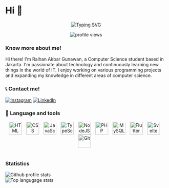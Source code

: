 # Hi 👋

<div align="center">

[![Typing SVG](https://readme-typing-svg.demolab.com?font=Fira+Code&pause=1000&color=0CDAF7&center=true&vCenter=true&width=435&lines=Computer+Science+Student)](https://git.io/typing-svg)

<img src="https://komarev.com/ghpvc/?username=samaele13&label=Profile%20views&color=0e75b6&style=flat" alt="profile views" />
</div>

### Know more about me!

<p>
Hi there! I'm Raihan Akbar Gunawan, a Computer Science student based in Jakarta. I'm passionate about technology and continuously learning new things in the world of IT. I enjoy working on various programming projects and expanding my knowledge in different areas of computer science.
</p>

### 📞 Contact me!

[![Instagram](https://img.shields.io/badge/Instagram-purple?style=flat-square&logo=instagram&logoColor=white)](https://www.instagram.com/rhankbrguw_/#)
[![LinkedIn](https://img.shields.io/badge/LinkedIn-blue?style=flat-square&logo=linkedin&logoColor=white)](https://www.linkedin.com/in/raihan-akbar-2b5820334/)

### 🧰 Language and tools

<div align="center">
  <img align="center" alt="HTML" width="40px" style="padding-right: 10px;" src="https://cdn.jsdelivr.net/gh/devicons/devicon/icons/html5/html5-plain.svg" />
  <img align="center" alt="CSS" width="40px" style="padding-right: 10px;" src="https://cdn.jsdelivr.net/gh/devicons/devicon/icons/css3/css3-plain.svg" />
  <img align="center" alt="JavaScript" width="40px" style="padding-right: 10px;" src="https://cdn.jsdelivr.net/gh/devicons/devicon/icons/javascript/javascript-original.svg" />
  <img align="center" alt="TypeScript" width="40px" style="padding-right: 10px;" src="https://cdn.jsdelivr.net/gh/devicons/devicon/icons/typescript/typescript-original.svg" />
  <img align="center" alt="NodeJS" width="40px" style="padding-right: 10px;" src="https://cdn.jsdelivr.net/gh/devicons/devicon/icons/nodejs/nodejs-original.svg" />
  <img align="center" alt="PHP" width="40px" style="padding-right: 10px;" src="https://cdn.jsdelivr.net/gh/devicons/devicon/icons/php/php-original.svg" />
  <img align="center" alt="MySQL" width="40px" style="padding-right: 10px;" src="https://cdn.jsdelivr.net/gh/devicons/devicon/icons/mysql/mysql-original.svg" />
  <img align="center" alt="Flutter" width="40px" style="padding-right: 10px;" src="https://cdn.jsdelivr.net/gh/devicons/devicon/icons/flutter/flutter-original.svg" />
  <img align="center" alt="Svelte" width="40px" style="padding-right: 10px;" src="https://upload.wikimedia.org/wikipedia/commons/1/1b/Svelte_Logo.svg" />
  <img align="center" alt="Git" width="40px" style="padding-right: 10px;" src="https://cdn.jsdelivr.net/gh/devicons/devicon/icons/git/git-original.svg" />
</div>

<br />

### Statistics

![Github profile stats](https://github-readme-stats.vercel.app/api?username=samaele13&show_icons=true&locale=en&theme=shades-of-purple)
<br />
![Top langugage stats](https://github-readme-stats.vercel.app/api/top-langs?username=samaele13&show_icons=true&locale=en&layout=compact&theme=shades-of-purple)
